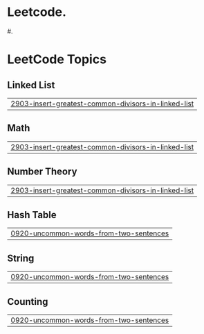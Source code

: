 # Leetcode.
#.

<!---LeetCode Topics Start-->
# LeetCode Topics
## Linked List
|  |
| ------- |
| [2903-insert-greatest-common-divisors-in-linked-list](https://github.com/ravikr126/Leetcode/tree/master/2903-insert-greatest-common-divisors-in-linked-list) |
## Math
|  |
| ------- |
| [2903-insert-greatest-common-divisors-in-linked-list](https://github.com/ravikr126/Leetcode/tree/master/2903-insert-greatest-common-divisors-in-linked-list) |
## Number Theory
|  |
| ------- |
| [2903-insert-greatest-common-divisors-in-linked-list](https://github.com/ravikr126/Leetcode/tree/master/2903-insert-greatest-common-divisors-in-linked-list) |
## Hash Table
|  |
| ------- |
| [0920-uncommon-words-from-two-sentences](https://github.com/ravikr126/Leetcode/tree/master/0920-uncommon-words-from-two-sentences) |
## String
|  |
| ------- |
| [0920-uncommon-words-from-two-sentences](https://github.com/ravikr126/Leetcode/tree/master/0920-uncommon-words-from-two-sentences) |
## Counting
|  |
| ------- |
| [0920-uncommon-words-from-two-sentences](https://github.com/ravikr126/Leetcode/tree/master/0920-uncommon-words-from-two-sentences) |
<!---LeetCode Topics End-->